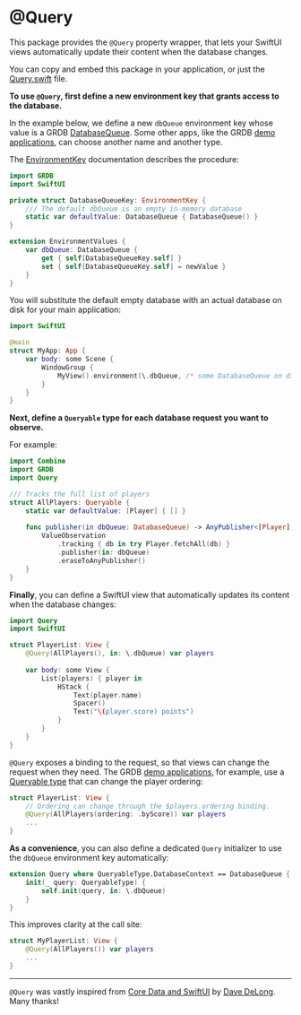 # @Query

This package provides the `@Query` property wrapper, that lets your SwiftUI views automatically update their content when the database changes.

You can copy and embed this package in your application, or just the [Query.swift](Sources/Query/Query.swift) file. 

**To use `@Query`, first define a new environment key that grants access to the database.**

In the example below, we define a new `dbQueue` environment key whose value is a GRDB [DatabaseQueue]. Some other apps, like the GRDB [demo applications], can choose another name and another type.

The [EnvironmentKey](https://developer.apple.com/documentation/swiftui/environmentkey) documentation describes the procedure:

```swift
import GRDB
import SwiftUI

private struct DatabaseQueueKey: EnvironmentKey {
    /// The default dbQueue is an empty in-memory database
    static var defaultValue: DatabaseQueue { DatabaseQueue() }
}

extension EnvironmentValues {
    var dbQueue: DatabaseQueue {
        get { self[DatabaseQueueKey.self] }
        set { self[DatabaseQueueKey.self] = newValue }
    }
}
```

You will substitute the default empty database with an actual database on disk for your main application:

```swift
import SwiftUI

@main
struct MyApp: App {
    var body: some Scene {
        WindowGroup {
            MyView().environment(\.dbQueue, /* some DatabaseQueue on disk */)
        }
    }
}
```

**Next, define a `Queryable` type for each database request you want to observe.**

For example:

```swift
import Combine
import GRDB
import Query

/// Tracks the full list of players
struct AllPlayers: Queryable {
    static var defaultValue: [Player] { [] }
    
    func publisher(in dbQueue: DatabaseQueue) -> AnyPublisher<[Player], Error> {
        ValueObservation
            .tracking { db in try Player.fetchAll(db) }
            .publisher(in: dbQueue)
            .eraseToAnyPublisher()
    }
}
```

**Finally**, you can define a SwiftUI view that automatically updates its content when the database changes:

```swift
import Query
import SwiftUI

struct PlayerList: View {
    @Query(AllPlayers(), in: \.dbQueue) var players
    
    var body: some View {
        List(players) { player in
            HStack {
                Text(player.name)
                Spacer()
                Text("\(player.score) points")
            }
        }
    }
}
```

`@Query` exposes a binding to the request, so that views can change the request when they need. The GRDB [demo applications], for example, use a [Queryable type](../GRDBCombineDemo/GRDBCombineDemo/PlayerRequest.swift) that can change the player ordering:

```swift
struct PlayerList: View {
    // Ordering can change through the $players.ordering binding.
    @Query(AllPlayers(ordering: .byScore)) var players
    ...
}
```

**As a convenience**, you can also define a dedicated `Query` initializer to use the `dbQueue` environment key automatically:

```swift
extension Query where QueryableType.DatabaseContext == DatabaseQueue {
    init(_ query: QueryableType) {
        self.init(query, in: \.dbQueue)
    }
}
```

This improves clarity at the call site:

```swift
struct MyPlayerList: View {
    @Query(AllPlayers()) var players
    ...
}
```

---

`@Query` was vastly inspired from [Core Data and SwiftUI](https://davedelong.com/blog/2021/04/03/core-data-and-swiftui/) by [Dave DeLong](https://github.com/davedelong). Many thanks!


[DatabaseQueue]: https://github.com/groue/GRDB.swift/blob/master/README.md#database-queues
[demo applications]: https://github.com/groue/GRDB.swift/tree/master/Documentation/DemoApps
